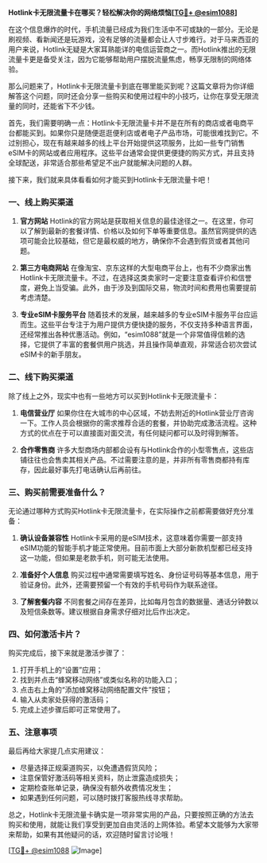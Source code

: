 **Hotlink卡无限流量卡在哪买？轻松解决你的网络烦恼[[TG💪+ @esim1088](https://t.me/s/esim1088)]**

在这个信息爆炸的时代，手机流量已经成为我们生活中不可或缺的一部分。无论是刷视频、看新闻还是玩游戏，没有足够的流量都会让人寸步难行。对于马来西亚的用户来说，Hotlink无疑是大家耳熟能详的电信运营商之一。而Hotlink推出的无限流量卡更是备受关注，因为它能够帮助用户摆脱流量焦虑，畅享无限制的网络体验。

那么问题来了，Hotlink卡无限流量卡到底在哪里能买到呢？这篇文章将为你详细解答这个问题，同时还会分享一些购买和使用过程中的小技巧，让你在享受无限流量的同时，还能省下不少钱。

首先，我们需要明确一点：Hotlink卡无限流量卡并不是在所有的商店或者电商平台都能买到。如果你只是随便逛逛便利店或者电子产品市场，可能很难找到它。不过别担心，现在有越来越多的线上平台开始提供这项服务，比如一些专门销售eSIM卡的网站或者应用程序。这些平台通常会提供更便捷的购买方式，并且支持全球配送，非常适合那些希望足不出户就能解决问题的人群。

接下来，我们就来具体看看如何才能买到Hotlink卡无限流量卡吧！

### 一、线上购买渠道

1. **官方网站**
   Hotlink的官方网站是获取相关信息的最佳途径之一。在这里，你可以了解到最新的套餐详情、价格以及如何下单等重要信息。虽然官网提供的选项可能会比较基础，但它是最权威的地方，确保你不会遇到假货或者其他问题。
   
2. **第三方电商网站**
   在像淘宝、京东这样的大型电商平台上，也有不少商家出售Hotlink卡无限流量卡。不过，在选择这类卖家时一定要注意查看评价和信誉度，避免上当受骗。此外，由于涉及到国际交易，物流时间和费用也需要提前考虑清楚。

3. **专业eSIM卡服务平台**
   随着技术的发展，越来越多的专业eSIM卡服务平台应运而生。这些平台专注于为用户提供方便快捷的服务，不仅支持多种语言界面，还经常推出各种优惠活动。例如，“esim1088”就是一个非常值得信赖的选择，它提供了丰富的套餐供用户挑选，并且操作简单直观，非常适合初次尝试eSIM卡的新手朋友。

### 二、线下购买渠道

除了线上之外，现实中也有一些地方可以买到Hotlink卡无限流量卡：

1. **电信营业厅**
   如果你住在大城市的中心区域，不妨去附近的Hotlink营业厅咨询一下。工作人员会根据你的需求推荐合适的套餐，并协助完成激活流程。这种方式的优点在于可以直接面对面交流，有任何疑问都可以及时得到解答。

2. **合作零售商**
   许多大型商场内部都会设有与Hotlink合作的小型零售点，这些店铺往往也会售卖其相关产品。不过需要注意的是，并非所有零售商都持有库存，因此最好事先打电话确认后再前往。

### 三、购买前需要准备什么？

无论通过哪种方式购买Hotlink卡无限流量卡，在实际操作之前都需要做好充分准备：

1. **确认设备兼容性**
   Hotlink卡采用的是eSIM技术，这意味着你需要一部支持eSIM功能的智能手机才能正常使用。目前市面上大部分新款机型都已经支持这一功能，但如果是老款手机，则可能无法使用。

2. **准备好个人信息**
   购买过程中通常需要填写姓名、身份证号码等基本信息，用于验证身份。此外，还需要预留一个有效的手机号码作为联系途径。

3. **了解套餐内容**
   不同套餐之间存在差异，比如每月包含的数据量、通话分钟数以及短信条数等。建议根据自身需求仔细对比后作出决定。

### 四、如何激活卡片？

购买完成后，接下来就是激活步骤了：

1. 打开手机上的“设置”应用；
2. 找到并点击“蜂窝移动网络”或类似名称的功能入口；
3. 点击右上角的“添加蜂窝移动网络配置文件”按钮；
4. 输入从卖家处获得的激活码；
5. 完成上述步骤后即可正常使用了。

### 五、注意事项

最后再给大家提几点实用建议：

- 尽量选择正规渠道购买，以免遭遇假货风险；
- 注意保管好激活码等相关资料，防止泄露造成损失；
- 定期检查账单记录，确保没有额外收费情况发生；
- 如果遇到任何问题，可以随时拨打客服热线寻求帮助。

总之，Hotlink卡无限流量卡确实是一项非常实用的产品，只要按照正确的方法去购买和使用，就能让我们享受到更加自由灵活的上网体验。希望本文能够为大家带来帮助，如果有其他疑问的话，欢迎随时留言讨论哦！

[[TG💪+ @esim1088](https://t.me/s/esim1088) ![Image](https://i.postimg.cc/4NQfJmqS/Snipaste-2025-05-13-00-14-12.png)]